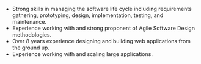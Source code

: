 * Strong skills in managing the software life cycle including requirements gathering, prototyping, design, implementation, testing, and maintenance.
* Experience working with and strong proponent of Agile Software Design methodologies.</li>
* Over 8 years experience designing and building web applications from the ground up.</li>
* Experience working with and scaling large applications.
